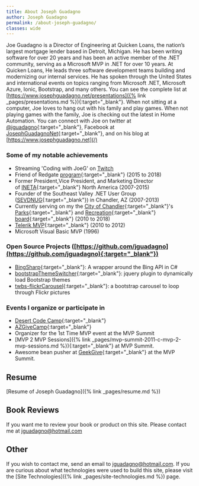```yaml
---
title: About Joseph Guadagno
author: Joseph Guadagno
permalink: /about-joseph-guadagno/
classes: wide
---
```

Joe Guadagno is a Director of Engineering at Quicken Loans, the nation’s largest mortgage lender based in Detroit, Michigan. He has been writing software for over 20 years and has been an active member of the .NET community, serving as a Microsoft MVP in .NET for over 10 years. At Quicken Loans, He leads three software development teams building and modernizing our internal services. He has spoken through the United States and international events on topics ranging from Microsoft .NET, Microsoft Azure, Ionic, Bootstrap, and many others. You can see the complete list at [https://www.josephguadagno.net/presentations]({% link _pages/presentations.md %}){:target="_blank"}. When not sitting at a computer, Joe loves to hang out with his family and play games. When not playing games with the family, Joe is checking out the latest in Home Automation. You can connect with Joe on twitter at  [@jguadagno](https://www.twitter.com/jguadagno){:target="_blank"}, Facebook at [JosephGuadagnoNet](https://www.facebook.com/JosephGuadagnoNet/){:target="_blank"}, and on his blog at [https://www.josephguadagno.net](/)

### Some of my notable achievements

* Streaming 'Coding with JoeG' on [Twitch](https://twitch.tv/jguadagno)
* Friend of Redgate [program](http://www.red-gate.com/community/friends-of-rg){:target="_blank"} (2015 to 2018)
* Former President,Vice President, and Marketing Director of [INETA](http://ineta.org/){:target="_blank"} North America (2007-2015)
* Founder of the Southeast Valley .NET User Group ([SEVDNUG](http://sevdnug.org/home.aspx){:target="_blank"}) in Chandler, AZ (2007-2013)
* Currently serving on my the [City of Chandler](http://www.chandleraz.gov/){:target="_blank"}'s [Parks](http://www.chandleraz.gov/default.aspx?pageid=287){:target="_blank"} and [Recreation](http://www.chandleraz.gov/default.aspx?pageid=732){:target="_blank"} [board](http://www.chandleraz.gov/default.aspx?pageid=268){:target="_blank"} (2010 to 2018)
* [Telerik MVP](http://www.telerik.com/community/client-profile.aspx?cId=187651){:target="_blank"} (2010 to 2012)
* Microsoft Visual Basic MVP (1996)

### Open Source Projects ([https://github.com/jguadagno](https://github.com/jguadagno){:target="_blank"})

* [BingSharp](http://bingsharp.codeplex.com/){:target="_blank"}: A wrapper around the Bing API in C#
* [bootstrapThemeSwitcher](https://github.com/jguadagno/bootstrapThemeSwitcher){:target="_blank"}: jquery plugin to dynamically load Bootstrap themes
* [twbs-flickrCarousel](https://github.com/jguadagno/twbs-flickrCarousel){:target="_blank"}: a bootstrap carousel to loop through Flickr pictures

### Events I organize or participate in

* [Desert Code Camp](https://desertcodecamp.com/){:target="_blank"}
* [AZGiveCamp](http://azgivecamp.org/){:target="_blank"}
* Organizer for the 1st Time MVP event at the MVP Summit
* [MVP 2 MVP Sessions]({% link _pages/mvp-summit-2011-c-mvp-2-mvp-sessions.md %}){:target="_blank"} at MVP Summit.
* Awesome bean pusher at [GeekGive](http://geekgive.org/project/mvpsummit2012.aspx){:target="_blank"} at the MVP Summit.

## Resume

[Resume of Joseph Guadagno]({% link _pages/resume.md %})

## Book Reviews

If you want me to review your book or product on this site. Please contact me at [jguadagno@hotmail.com](mailto:jguadagno@hotmail.com?Subject=%27Product%20Review%20Request%27 "Send me an email")

## Other

If you wish to contact me, send an email to [jguadagno@hotmail.com](mailto:jguadagno@hotmail.com). If you are curious about what technologies were used to build this site, please visit the [Site Technologies]({% link _pages/site-technologies.md %}) page.
